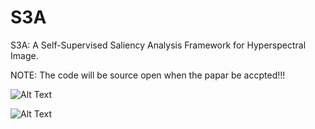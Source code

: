 # S3A
S3A: A Self-Supervised Saliency Analysis Framework for Hyperspectral Image.
 
NOTE: The code will be source open when the papar be accpted!!!

![Alt Text](IP.gif)

![Alt Text](PU.gif)
